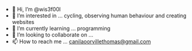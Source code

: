 - 👋 Hi, I’m @wis3f00l
- 👀 I’m interested in ... cycling, observing human behaviour and creating websites
- 🌱 I’m currently learning ... programming 
- 💞️ I’m looking to collaborate on ...
- 📫 How to reach me ... canilaoorvillethomas@gmail.com

<!---
wis3f00l/wis3f00l is a ✨ special ✨ repository because its `README.md` (this file) appears on your GitHub profile.
You can click the Preview link to take a look at your changes.
--->
